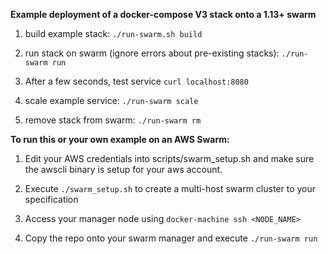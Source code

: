**Example deployment of a docker-compose V3 stack onto a 1.13+ swarm**

1. build example stack: ```./run-swarm.sh build```

1. run stack on swarm (ignore errors about pre-existing stacks): ```./run-swarm run```

1. After a few seconds, test service ```curl localhost:8080```

1. scale example service: ```./run-swarm scale```

1. remove stack from swarm: ```./run-swarm rm```


**To run this or your own example on an AWS Swarm:**

1. Edit your AWS credentials into scripts/swarm_setup.sh and make sure the awscli binary is setup for your aws account. 

1. Execute ```./swarm_setup.sh``` to create a multi-host swarm cluster to your specification

1. Access your manager node using ```docker-machine ssh <NODE_NAME>``` 

1. Copy the repo onto your swarm manager and execute ```./run-swarm run```
